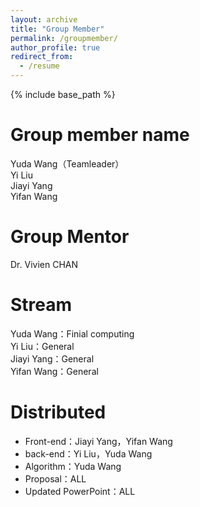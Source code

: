 ```yaml
---
layout: archive
title: "Group Member"
permalink: /groupmember/
author_profile: true
redirect_from:
  - /resume
---
```


{% include base_path %}

Group member name
======
Yuda Wang（Teamleader）<br>
Yi Liu<br>
Jiayi Yang<br>
Yifan Wang<br>

Group Mentor
======
Dr. Vivien CHAN

Stream
======
Yuda Wang：Finial computing<br>
Yi Liu：General<br>
Jiayi Yang：General<br>
Yifan Wang：General<br>
  
Distributed
======
* Front-end：Jiayi Yang，Yifan Wang<br>
* back-end：Yi Liu，Yuda Wang<br>
* Algorithm：Yuda Wang<br>
* Proposal：ALL<br>
* Updated PowerPoint：ALL<br>
